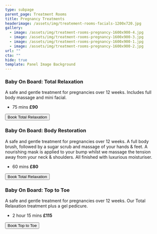 ```yaml
---
type: subpage
parent_page: Treatment Rooms
title: Pregnancy Treatments
headerimage: /assets/img/treatement-rooms-facials-1200x720.jpg
gallery:
  - image: /assets/img/treatment-rooms-pregnancy-1600x900-4.jpg
  - image: /assets/img/treatment-rooms-pregnancy-1600x900-3.jpg
  - image: /assets/img/treatment-rooms-pregnancy-1600x900-1.jpg
  - image: /assets/img/treatment-rooms-pregnancy-1600x900-2.jpg
url: ""
cta: ""
hide: true
template: Panel Image Background
---
```

### Baby On Board: Total Relaxation

A safe and gentle treatment for pregnancies over 12 weeks. Includes full body massage and mini facial.

* 75 mins **£90**

<a href="https://www.fresha.com/a/treatment-rooms-hastings-the-old-rectory-harold-road-uk-cro1x5rw?pId=86052"><button>Book Total Relaxation</button></a>

### Baby On Board: Body Restoration

A safe and gentle treatment for pregnancies over 12 weeks. A full body brush, followed by a sugar scrub and massage of your hands & feet. A nourishing mask is applied to your bump whilst we massage the tension away from your neck & shoulders. All finished with luxurious moisturiser.

* 60 mins **£80**

<a href="https://www.fresha.com/a/treatment-rooms-hastings-the-old-rectory-harold-road-uk-cro1x5rw?pId=86052"><button>Book Total Relaxation</button></a>

### Baby On Board: Top to Toe

A safe and gentle treatment for pregnancies over 12 weeks. Our Total Relaxation treatment plus a gel pedicure.

* 2 hour 15 mins **£115**

<a href="https://www.fresha.com/a/treatment-rooms-hastings-the-old-rectory-harold-road-uk-cro1x5rw?pId=86052"><button>Book Top to Toe</button></a>
